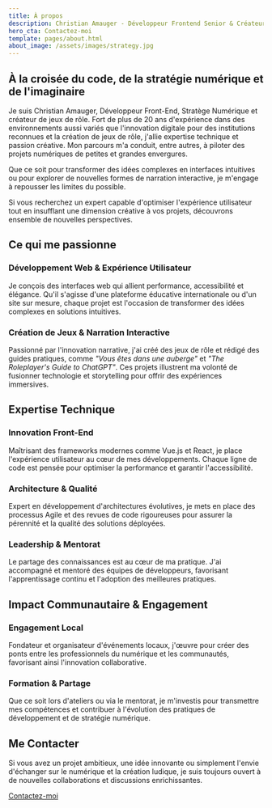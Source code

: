 ```yaml
---
title: À propos
description: Christian Amauger - Développeur Frontend Senior & Créateur de Jeux
hero_cta: Contactez-moi
template: pages/about.html
about_image: /assets/images/strategy.jpg
---
```


  <section class="intro">
    <h2>À la croisée du code, de la stratégie numérique et de l'imaginaire</h2>
      <p>Je suis Christian Amauger, Développeur Front-End, Stratège Numérique et créateur de jeux de rôle. Fort de plus de 20 ans d'expérience dans des environnements aussi variés que l'innovation digitale pour des institutions reconnues et la création de jeux de rôle, j'allie expertise technique et passion créative. Mon parcours m'a conduit, entre autres, à piloter des projets numériques de petites et grandes envergures.</p>
      <p>Que ce soit pour transformer des idées complexes en interfaces intuitives ou pour explorer de nouvelles formes de narration interactive, je m'engage à repousser les limites du possible.</p>
      <p>Si vous recherchez un expert capable d'optimiser l'expérience utilisateur tout en insufflant une dimension créative à vos projets, découvrons ensemble de nouvelles perspectives.</p>
  </section>

  <section class="passions">
    <h2>Ce qui me passionne</h2>
    <div class="passions-grid">
      <div class="passion-card">
        <h3 class="card-title">Développement Web & Expérience Utilisateur</h3>
        <p>Je conçois des interfaces web qui allient performance, accessibilité et élégance. Qu'il s'agisse d'une plateforme éducative internationale ou d'un site sur mesure, chaque projet est l'occasion de transformer des idées complexes en solutions intuitives.</p>
      </div>
      <div class="passion-card">
        <h3 class="card-title">Création de Jeux & Narration Interactive</h3>
        <p>Passionné par l'innovation narrative, j'ai créé des jeux de rôle et rédigé des guides pratiques, comme <em>"Vous êtes dans une auberge"</em> et <em>"The Roleplayer's Guide to ChatGPT"</em>. Ces projets illustrent ma volonté de fusionner technologie et storytelling pour offrir des expériences immersives.</p>
      </div>
    </div>

  </section>

  <section class="expertise">
    <h2>Expertise Technique</h2>
    <div class="expertise-grid">
      <div class="expertise-card">
        <h3 class="card-title">Innovation Front-End</h3>
        <p>Maîtrisant des frameworks modernes comme Vue.js et React, je place l'expérience utilisateur au cœur de mes développements. Chaque ligne de code est pensée pour optimiser la performance et garantir l'accessibilité.</p>
      </div>
      <div class="expertise-card">
        <h3 class="card-title">Architecture & Qualité</h3>
        <p>Expert en développement d'architectures évolutives, je mets en place des processus Agile et des revues de code rigoureuses pour assurer la pérennité et la qualité des solutions déployées.</p>
      </div>
      <div class="expertise-card">
        <h3 class="card-title">Leadership & Mentorat</h3>
        <p>Le partage des connaissances est au cœur de ma pratique. J'ai accompagné et mentoré des équipes de développeurs, favorisant l'apprentissage continu et l'adoption des meilleures pratiques.</p>
      </div>
    </div>

  </section>

  <section class="impact">
    <h2>Impact Communautaire & Engagement</h2>
    <div class="impact-grid">
      <div class="impact-card">
        <h3 class="card-title">Engagement Local</h3>
        <p>Fondateur et organisateur d'événements locaux, j'œuvre pour créer des ponts entre les professionnels du numérique et les communautés, favorisant ainsi l'innovation collaborative.</p>
      </div>
      <div class="impact-card">
        <h3 class="card-title">Formation & Partage</h3>
        <p>Que ce soit lors d'ateliers ou via le mentorat, je m'investis pour transmettre mes compétences et contribuer à l'évolution des pratiques de développement et de stratégie numérique.</p>
      </div>
    </div>

  </section>

  <section class="contact">
    <h2>Me Contacter</h2>
    <div class="contact-content">
      <p>Si vous avez un projet ambitieux, une idée innovante ou simplement l'envie d'échanger sur le numérique et la création ludique, je suis toujours ouvert à de nouvelles collaborations et discussions enrichissantes.</p>
      <a href="mailto:christian@amauger.com" class="btn btn-primary"><i class="fa-solid fa-envelope"></i> Contactez-moi</a>
    </div>
  </section>
